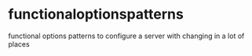 # functionaloptionspatterns
functional options patterns to configure a server with changing in a lot of places 
